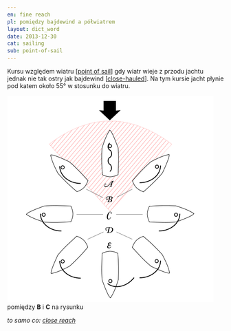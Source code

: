 ```yaml
---
en: fine reach
pl: pomiędzy bajdewind a półwiatrem
layout: dict_word
date: 2013-12-30
cat: sailing
sub: point-of-sail
---
```


Kursu względem wiatru [[point of sail](/dict/p/point-of-sail.html)] gdy wiatr wieje z przodu jachtu jednak nie tak ostry jak bajdewind [[close-hauled](/dict/c/close-hauled.html)].
Na tym kursie jacht płynie pod katem około 55° w stosunku do wiatru.

![point of sail](/img/dict/points_of_sail.png)
pomiędzy **B**  i **C** na rysunku

*to samo co: [close reach](/dict/c/close-reach.html)*
